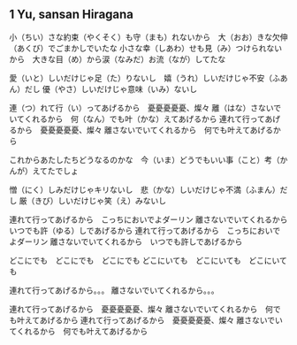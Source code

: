 ## 1 Yu, sansan Hiragana
小（ちい）さな約束（やくそく）も守（まも）れないから　大（おお）きな欠伸（あくび）でごまかしでいたな
小さな幸（しあわ）せも見（み）つけられないから　大きな目（め）から涙（なみだ）お流（なが）してたな

愛（いと）しいだけじゃ足（た）りないし　嬉（うれ）しいだけじゃ不安（ふあん）だし
優（やさ）しいだけじゃ意味（いみ）ないし

連（つ）れて行（い）ってあげるから　憂憂憂憂憂、燦々
離（はな）さないでいてくれるから　何（なん）でも叶（かな）えてあげるから
連れて行ってあげるから　憂憂憂憂憂、燦々
離さないでいてくれるから　何でも叶えてあげるから

これからあたしたちどうなるのかな　今（いま）どうでもいい事（こと）考（かんが）えてたでしょ

憎（にく）しみだけじゃキリないし　悲（かな）しいだけじゃ不満（ふまん）だし
厳（きび）しいだけじゃ笑（え）みないし

連れて行ってあげるから　こっちにおいでよダーリン
離さないでいてくれるから　いつでも許（ゆる）しであげるから
連れて行ってあげるから　こっちにおいでよダーリン
離さないでいてくれるから　いつでも許しであげるから

どこにでも　どこにでも　どこにでも
どこにいても　どこにいても　どこにいても

連れて行ってあげるから。。。
離さないでいてくれるから。。。

連れて行ってあげるから　憂憂憂憂憂、燦々
離さないでいてくれるから　何でも叶えてあげるから
連れて行ってあげるから　憂憂憂憂憂、燦々
離さないでいてくれるから　何でも叶えてあげるから
